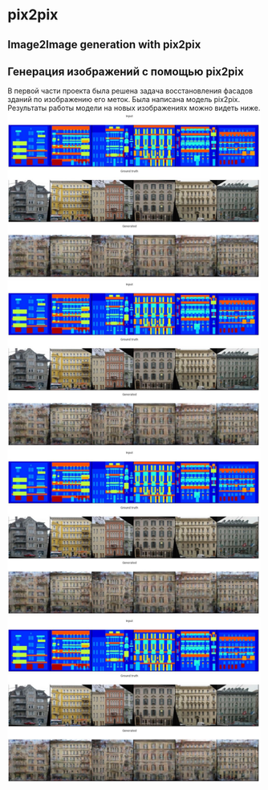 # pix2pix
## Image2Image generation with pix2pix

## Генерация изображений с помощью pix2pix

В первой части проекта была решена задача восстановления фасадов зданий по изображению его меток. Была написана модель pix2pix. Результаты работы модели на новых изображениях можно видеть ниже.
![alt text](images/facade1.JPG)
![alt text](images/facade1.JPG)
![alt text](images/facade1.JPG)
![alt text](images/facade1.JPG)
